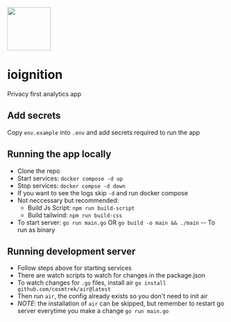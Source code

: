 <div id="header" align="left">
  <img src="https://github.com/Cijin/ioignition/assets/1990966/0c01de29-b659-4640-81cb-97235dae6bec" width="100"/>
</div> 

# ioignition
Privacy first analytics app

## Add secrets
Copy `env.example` into `.env` and add secrets required to run the app

## Running the app locally
* Clone the repo
* Start services: `docker compose -d up`
* Stop services: `docker compse -d down`
* If you want to see the logs skip `-d` and run docker compose
* Not neccessary but recommended:
  * Build Js Script: `npm run build-script`
  * Build tailwind: `npm run build-css`
* To start server: `go run main.go` OR `go build -o main && ./main` -- To run as binary

## Running development server
* Follow steps above for starting services
* There are watch scripts to watch for changes in the package.json
* To watch changes for `.go` files, install air `go install github.com/cosmtrek/air@latest`
* Then run `air`, the config already exists so you don't need to init air
* *NOTE*: the installation of `air` can be skipped, but remember to restart go server everytime you make a change `go run main.go`
